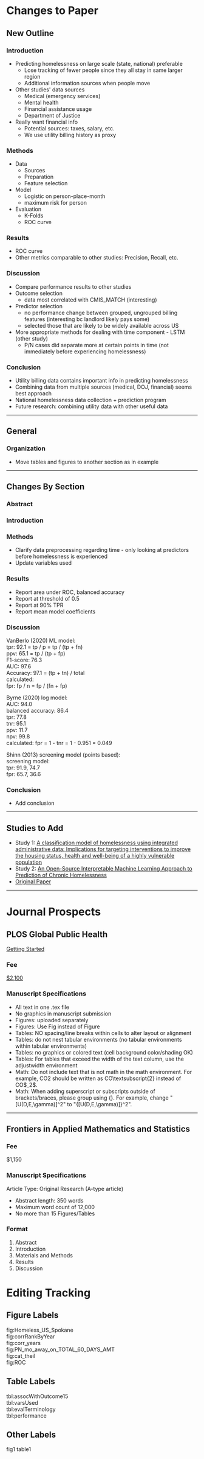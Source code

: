 # Changes to Paper
## New Outline
### Introduction  
* Predicting homelessness on large scale (state, national) preferable
    - Lose tracking of fewer people since they all stay in same larger region
    - Additional information sources when people move
* Other studies' data sources
    - Medical (emergency services)
    - Mental health
    - Financial assistance usage
    - Department of Justice
* Really want financial info
    - Potential sources: taxes, salary, etc.
    - We use utility billing history as proxy

### Methods  
* Data
    - Sources
    - Preparation
    - Feature selection
* Model
    - Logistic on person-place-month
    - maximum risk for person
* Evaluation
    - K-Folds
    - ROC curve

### Results  
* ROC curve
* Other metrics comparable to other studies: Precision, Recall, etc.

### Discussion  
* Compare performance results to other studies
* Outcome selection
    - data most correlated with CMIS_MATCH (interesting)
* Predictor selection
    - no performance change between grouped, ungrouped billing features (interesting bc landlord likely pays some)
    - selected those that are likely to be widely available across US
* More appropriate methods for dealing with time component - LSTM (other study)
    - P/N cases did separate more at certain points in time (not immediately before experiencing homelessness)

### Conclusion  
* Utility billing data contains important info in predicting homelessness
* Combining data from multiple sources (medical, DOJ, financial) seems best approach
* National homelessness data collection + prediction program
* Future research: combining utility data with other useful data

---
## General
### Organization
* Move tables and figures to another section as in example

---
## Changes By Section
### Abstract
### Introduction
### Methods
* Clarify data preprocessing regarding time - only looking at predictors before homelessness is experienced
* Update variables used
### Results
* Report area under ROC, balanced accuracy
* Report at threshold of 0.5
* Report at 90% TPR
* Report mean model coefficients
### Discussion
VanBerlo (2020) ML model:  
tpr: 92.1  = tp / p = tp / (tp + fn)  
ppv: 65.1  = tp / (tp + fp)  
F1-score: 76.3  
AUC: 97.6  
Accuracy: 97.1  = (tp + tn) / total  
calculated:  
fpr: fp / n = fp / (fn + fp)  
  
Byrne (2020) log model:  
AUC: 94.0  
balanced accuracy: 86.4  
tpr: 77.8  
tnr: 95.1  
ppv: 11.7  
npv: 99.8  
calculated:
fpr = 1 - tnr = 1 - 0.951 = 0.049  

Shinn (2013) screening model (points based):  
screening model:  
tpr: 91.9, 74.7  
fpr: 65.7, 36.6  

### Conclusion
* Add conclusion

---
## Studies to Add
* Study 1: [A classification model of homelessness using integrated administrative data: Implications for targeting interventions to improve the housing status, health and well-being of a highly vulnerable population](https://journals.plos.org/plosone/article?id=10.1371/journal.pone.0237905)
* Study 2: [An Open-Source Interpretable Machine Learning Approach to Prediction of Chronic Homelessness](https://towardsdatascience.com/an-open-source-interpretable-machine-learning-approach-to-prediction-of-chronic-homelessness-8215707aa572)
* [Original Paper](https://arxiv.org/abs/2009.09072v1)

---
# Journal Prospects
## PLOS Global Public Health
[Getting Started](https://journals.plos.org/plosone/s/getting-started)  
### Fee
[\$2,100](https://plos.org/publish/fees/)
### Manuscript Specifications
* All text in one .tex file
* No graphics in manuscript submission
* Figures: uploaded separately
* Figures: Use Fig instead of Figure
* Tables: NO spacing/line breaks within cells to alter layout or alignment
* Tables: do not nest tabular environments (no tabular environments within tabular environments)
* Tables: no graphics or colored text (cell background color/shading OK)
* Tables: For tables that exceed the width of the text column, use the adjustwidth environment
* Math: Do not include text that is not math in the math environment. For example, CO2 should be written as CO\textsubscript{2} instead of CO\$_2\$.
* Math: When adding superscript or subscripts outside of brackets/braces, please group using {}.  For example, change "[U(D,E,\gamma)]^2" to "{[U(D,E,\gamma)]}^2". 

---
## Frontiers in Applied Mathematics and Statistics
### Fee
\$1,150  
### Manuscript Specifications
Article Type: Original Research (A-type article)
* Abstract length: 350 words
* Maximum word count of 12,000
* No more than 15 Figures/Tables  
### Format  
1) Abstract
2) Introduction
3) Materials and Methods
4) Results
5) Discussion

# Editing Tracking
## Figure Labels
fig:Homeless_US_Spokane  
fig:corrRankByYear  
fig:corr_years  
fig:PN_mo_away_on_TOTAL_60_DAYS_AMT  
fig:cat_theil  
fig:ROC  
## Table Labels
tbl:assocWithOutcome15  
tbl:varsUsed  
tbl:evalTerminology  
tbl:performance  
## Other Labels
fig1
table1